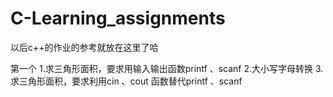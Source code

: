 # C-Learning_assignments
以后c++的作业的参考就放在这里了哈

第一个
1.求三角形面积，要求用输入输出函数printf 、scanf 
2.大小写字母转换
3.求三角形面积，要求利用cin 、cout 函数替代printf 、scanf
